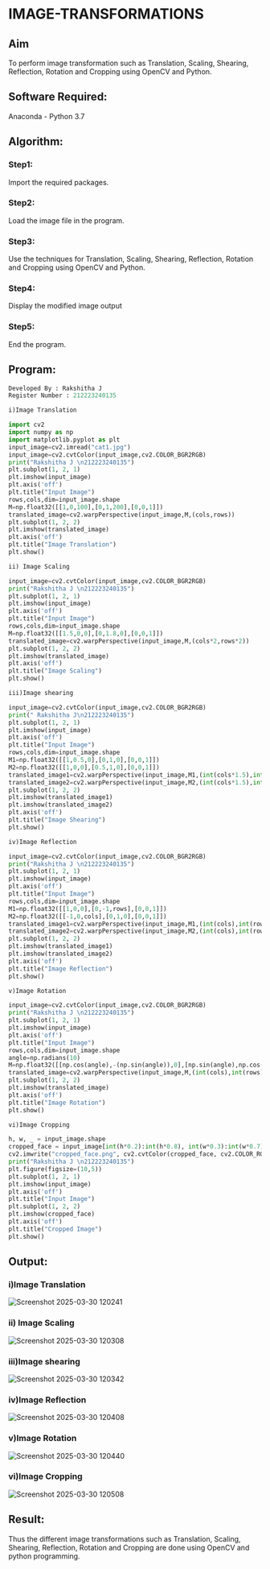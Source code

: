 # IMAGE-TRANSFORMATIONS

## Aim
To perform image transformation such as Translation, Scaling, Shearing, Reflection, Rotation and Cropping using OpenCV and Python.

## Software Required:
Anaconda - Python 3.7

## Algorithm:
### Step1:
Import the required packages.

### Step2:
Load the image file in the program.

### Step3:
Use the techniques for Translation, Scaling, Shearing, Reflection, Rotation and Cropping using OpenCV and Python.

### Step4:
Display the modified image output

### Step5:
End the program.

## Program:
```python
Developed By : Rakshitha J
Register Number : 212223240135

i)Image Translation

import cv2
import numpy as np
import matplotlib.pyplot as plt
input_image=cv2.imread("cat1.jpg")
input_image=cv2.cvtColor(input_image,cv2.COLOR_BGR2RGB)
print("Rakshitha J \n212223240135")
plt.subplot(1, 2, 1)
plt.imshow(input_image)
plt.axis('off')
plt.title("Input Image")
rows,cols,dim=input_image.shape
M=np.float32([[1,0,100],[0,1,200],[0,0,1]])
translated_image=cv2.warpPerspective(input_image,M,(cols,rows))
plt.subplot(1, 2, 2)
plt.imshow(translated_image)
plt.axis('off')
plt.title("Image Translation")
plt.show()

ii) Image Scaling

input_image=cv2.cvtColor(input_image,cv2.COLOR_BGR2RGB)
print("Rakshitha J \n212223240135")
plt.subplot(1, 2, 1)
plt.imshow(input_image)
plt.axis('off')
plt.title("Input Image")
rows,cols,dim=input_image.shape
M=np.float32([[1.5,0,0],[0,1.8,0],[0,0,1]])
translated_image=cv2.warpPerspective(input_image,M,(cols*2,rows*2))
plt.subplot(1, 2, 2)
plt.imshow(translated_image)
plt.axis('off')
plt.title("Image Scaling")
plt.show()

iii)Image shearing

input_image=cv2.cvtColor(input_image,cv2.COLOR_BGR2RGB)
print(" Rakshitha J\n212223240135")
plt.subplot(1, 2, 1)
plt.imshow(input_image)
plt.axis('off')
plt.title("Input Image")
rows,cols,dim=input_image.shape
M1=np.float32([[1,0.5,0],[0,1,0],[0,0,1]])
M2=np.float32([[1,0,0],[0.5,1,0],[0,0,1]])
translated_image1=cv2.warpPerspective(input_image,M1,(int(cols*1.5),int(rows*1.5)))
translated_image2=cv2.warpPerspective(input_image,M2,(int(cols*1.5),int(rows*1.5)))
plt.subplot(1, 2, 2)
plt.imshow(translated_image1)
plt.imshow(translated_image2)
plt.axis('off')
plt.title("Image Shearing")
plt.show()

iv)Image Reflection

input_image=cv2.cvtColor(input_image,cv2.COLOR_BGR2RGB)
print("Rakshitha J \n212223240135")
plt.subplot(1, 2, 1)
plt.imshow(input_image)
plt.axis('off')
plt.title("Input Image")
rows,cols,dim=input_image.shape
M1=np.float32([[1,0,0],[0,-1,rows],[0,0,1]])
M2=np.float32([[-1,0,cols],[0,1,0],[0,0,1]])
translated_image1=cv2.warpPerspective(input_image,M1,(int(cols),int(rows)))
translated_image2=cv2.warpPerspective(input_image,M2,(int(cols),int(rows)))
plt.subplot(1, 2, 2)
plt.imshow(translated_image1)
plt.imshow(translated_image2)
plt.axis('off')
plt.title("Image Reflection")
plt.show()

v)Image Rotation

input_image=cv2.cvtColor(input_image,cv2.COLOR_BGR2RGB)
print("Rakshitha J \n212223240135")
plt.subplot(1, 2, 1)
plt.imshow(input_image)
plt.axis('off')
plt.title("Input Image")
rows,cols,dim=input_image.shape
angle=np.radians(10)
M=np.float32([[np.cos(angle),-(np.sin(angle)),0],[np.sin(angle),np.cos(angle),0],[0,0,1]])
translated_image=cv2.warpPerspective(input_image,M,(int(cols),int(rows)))
plt.subplot(1, 2, 2)
plt.imshow(translated_image)
plt.axis('off')
plt.title("Image Rotation")
plt.show()

vi)Image Cropping

h, w, _ = input_image.shape
cropped_face = input_image[int(h*0.2):int(h*0.8), int(w*0.3):int(w*0.7)]
cv2.imwrite("cropped_face.png", cv2.cvtColor(cropped_face, cv2.COLOR_RGB2BGR))
print("Rakshitha J \n212223240135")
plt.figure(figsize=(10,5))
plt.subplot(1, 2, 1)
plt.imshow(input_image)
plt.axis('off')
plt.title("Input Image")
plt.subplot(1, 2, 2)
plt.imshow(cropped_face)  
plt.axis('off')
plt.title("Cropped Image")
plt.show()

```
## Output:
### i)Image Translation

![Screenshot 2025-03-30 120241](https://github.com/user-attachments/assets/65fc7b1e-d893-427a-96b2-c354aa1b3d4d)

### ii) Image Scaling

![Screenshot 2025-03-30 120308](https://github.com/user-attachments/assets/4c58be69-b6bc-4873-bf3c-8bda3dd40a22)

### iii)Image shearing

![Screenshot 2025-03-30 120342](https://github.com/user-attachments/assets/cbc601d0-a0f5-4414-9fed-6b51a6d29628)

### iv)Image Reflection

![Screenshot 2025-03-30 120408](https://github.com/user-attachments/assets/659dd226-8c65-46bb-9433-51bb115146d8)

### v)Image Rotation

![Screenshot 2025-03-30 120440](https://github.com/user-attachments/assets/0d94578d-69da-42b7-977c-718f7077761e)

### vi)Image Cropping

![Screenshot 2025-03-30 120508](https://github.com/user-attachments/assets/eaa03287-df36-424f-8a11-e7345ff872e6)

## Result: 

Thus the different image transformations such as Translation, Scaling, Shearing, Reflection, Rotation and Cropping are done using OpenCV and python programming.
